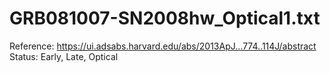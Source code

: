 # GRB081007-SN2008hw_Optical1.txt

Reference: https://ui.adsabs.harvard.edu/abs/2013ApJ...774..114J/abstract
Status: Early, Late, Optical